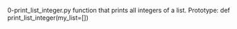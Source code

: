 0-print_list_integer.py
function that prints all integers of a list.
Prototype: def print_list_integer(my_list=[])

